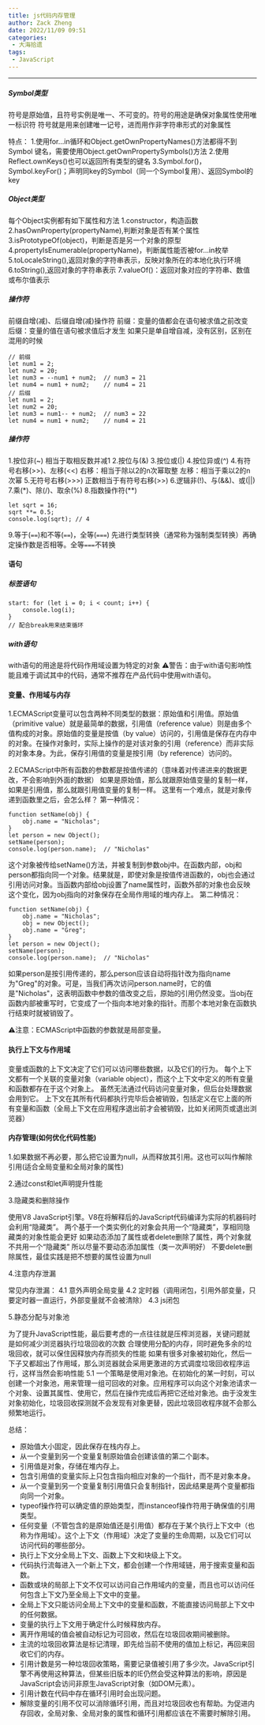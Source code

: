 ```yaml
---
title: js代码内存管理
author: Zack Zheng
date: 2022/11/09 09:51
categories:
 - 大海拾遗
tags:
 - JavaScript
---
```


------
##### Symbol类型
符号是原始值，且符号实例是唯一、不可变的。符号的用途是确保对象属性使用唯一标识符
符号就是用来创建唯一记号，进而用作非字符串形式的对象属性

特点：
1.使用for...in循环和Object.getOwnPropertyNames()方法都得不到 Symbol 键名，需要使用Object.getOwnPropertySymbols()方法
2.使用Reflect.ownKeys()也可以返回所有类型的键名
3.Symbol.for()，Symbol.keyFor()；声明同key的Symbol（同一个Symbol复用）、返回Symbol的key
##### Object类型
每个Object实例都有如下属性和方法
1.constructor，构造函数
2.hasOwnProperty(propertyName),判断对象是否有某个属性
3.isPrototypeOf(object)，判断是否是另一个对象的原型
4.propertyIsEnumerable(propertyName)，判断属性能否被for...in枚举
5.toLocaleString(),返回对象的字符串表示，反映对象所在的本地化执行环境
6.toString(),返回对象的字符串表示
7.valueOf()：返回对象对应的字符串、数值或布尔值表示

##### 操作符
前缀自增(减)、后缀自增(减)操作符
前缀：变量的值都会在语句被求值之前改变
后缀：变量的值在语句被求值后才发生
如果只是单自增自减，没有区别，区别在混用的时候
```
// 前缀
let num1 = 2; 
let num2 = 20; 
let num3 = --num1 + num2;  // num3 = 21
let num4 = num1 + num2;    // num4 = 21
// 后缀
let num1 = 2; 
let num2 = 20; 
let num3 = num1-- + num2;  // num3 = 22
let num4 = num1 + num2;    // num4 = 21
```
##### 操作符
1.按位非(~)
相当于取相反数并减1
2.按位与(&)
3.按位或(|)
4.按位异或(^)
4.有符号右移(>>)、左移(<<)
右移：相当于除以2的n次幂取整
左移：相当于乘以2的n次幂
5.无符号右移(>>>)
正数相当于有符号右移(>>)
6.逻辑非(!)、与(&&)、或(||)
7.乘(*)、除(/)、取余(%)
8.指数操作符(**)
```
let sqrt = 16; 
sqrt **= 0.5; 
console.log(sqrt); // 4
```
9.等于(`==`)和不等(`==`)，全等(`===`)
先进行类型转换（通常称为强制类型转换）再确定操作数是否相等。全等`===`不转换
#### 语句
##### 标签语句
```
start: for (let i = 0; i < count; i++) {   
    console.log(i);  
}
// 配合break用来结束循环
```
##### with语句
with语句的用途是将代码作用域设置为特定的对象
⚠️警告：由于with语句影响性能且难于调试其中的代码，通常不推荐在产品代码中使用with语句。
#### 变量、作用域与内存
1.ECMAScript变量可以包含两种不同类型的数据：原始值和引用值。原始值（primitive  value）就是最简单的数据，引用值（reference value）则是由多个值构成的对象。原始值的变量是按值（by value）访问的，引用值是保存在内存中的对象。在操作对象时，实际上操作的是对该对象的引用（reference）而非实际的对象本身。为此，保存引用值的变量是按引用（by reference）访问的。

2.ECMAScript中所有函数的参数都是按值传递的（意味着对传递进来的数据更改，不会影响到外面的数据）
如果是原始值，那么就跟原始值变量的复制一样，如果是引用值，那么就跟引用值变量的复制一样。
这里有一个难点，就是对象传递到函数里之后，会怎么样？
第一种情况：
```
function setName(obj) {   
    obj.name = "Nicholas";  
} 
let person = new Object(); 
setName(person); 
console.log(person.name);  // "Nicholas" 
```
这个对象被传给setName()方法，并被复制到参数obj中。在函数内部，obj和person都指向同一个对象。结果就是，即使对象是按值传进函数的，obj也会通过引用访问对象。当函数内部给obj设置了name属性时，函数外部的对象也会反映这个变化，因为obj指向的对象保存在全局作用域的堆内存上。
第二种情况：
```
function setName(obj) {   
    obj.name = "Nicholas";  
    obj = new Object(); 
    obj.name = "Greg"; 
} 
let person = new Object(); 
setName(person); 
console.log(person.name);  // "Nicholas"
```
如果person是按引用传递的，那么person应该自动将指针改为指向name为"Greg"的对象。可是，当我们再次访问person.name时，它的值是"Nicholas"，这表明函数中参数的值改变之后，原始的引用仍然没变。当obj在函数内部被重写时，它变成了一个指向本地对象的指针。而那个本地对象在函数执行结束时就被销毁了。

⚠️注意：ECMAScript中函数的参数就是局部变量。
#### 执行上下文与作用域
变量或函数的上下文决定了它们可以访问哪些数据，以及它们的行为。
每个上下文都有一个关联的变量对象（variable  object），而这个上下文中定义的所有变量和函数都存在于这个对象上。
虽然无法通过代码访问变量对象，但后台处理数据会用到它。
上下文在其所有代码都执行完毕后会被销毁，包括定义在它上面的所有变量和函数（全局上下文在应用程序退出前才会被销毁，比如关闭网页或退出浏览器）

#### 内存管理(如何优化代码性能)
1.如果数据不再必要，那么把它设置为null，从而释放其引用。这也可以叫作解除引用(适合全局变量和全局对象的属性)

2.通过const和let声明提升性能

3.隐藏类和删除操作

使用V8 JavaScript引擎。V8在将解释后的JavaScript代码编译为实际的机器码时会利用“隐藏类”。
两个基于一个类实例化的对象会共用一个“隐藏类”，享相同隐藏类的对象性能会更好
如果动态添加了属性或者delete删除了属性，两个对象就不共用一个“隐藏类”
所以尽量不要动态添加属性（类一次声明好）
不要delete删除属性，最佳实践是把不想要的属性设置为null

4.注意内存泄漏

常见内存泄漏：
4.1 意外声明全局变量
4.2 定时器（调用闭包，引用外部变量，只要定时器一直运行，外部变量就不会被清除）
4.3 js闭包

5.静态分配与对象池

为了提升JavaScript性能，最后要考虑的一点往往就是压榨浏览器，关键问题就是如何减少浏览器执行垃圾回收的次数
合理使用分配的内存，同时避免多余的垃圾回收，就可以保住因释放内存而损失的性能
如果有很多对象被初始化，然后一下子又都超出了作用域，那么浏览器就会采用更激进的方式调度垃圾回收程序运行，这样当然会影响性能
5.1 
一个策略是使用对象池。在初始化的某一时刻，可以创建一个对象池，用来管理一组可回收的对象。应用程序可以向这个对象池请求一个对象、设置其属性、使用它，然后在操作完成后再把它还给对象池。由于没发生对象初始化，垃圾回收探测就不会发现有对象更替，因此垃圾回收程序就不会那么频繁地运行。

总结：
+ 原始值大小固定，因此保存在栈内存上。
+ 从一个变量到另一个变量复制原始值会创建该值的第二个副本。
+ 引用值是对象，存储在堆内存上。
+ 包含引用值的变量实际上只包含指向相应对象的一个指针，而不是对象本身。
+ 从一个变量到另一个变量复制引用值只会复制指针，因此结果是两个变量都指向同一个对象。
+ typeof操作符可以确定值的原始类型，而instanceof操作符用于确保值的引用类型。
+ 任何变量（不管包含的是原始值还是引用值）都存在于某个执行上下文中（也称为作用域）。这个上下文（作用域）决定了变量的生命周期，以及它们可以访问代码的哪些部分。
+ 执行上下文分全局上下文、函数上下文和块级上下文。
+ 代码执行流每进入一个新上下文，都会创建一个作用域链，用于搜索变量和函数。
+ 函数或块的局部上下文不仅可以访问自己作用域内的变量，而且也可以访问任何包含上下文乃至全局上下文中的变量。
+ 全局上下文只能访问全局上下文中的变量和函数，不能直接访问局部上下文中的任何数据。
+ 变量的执行上下文用于确定什么时候释放内存。
+ 离开作用域的值会被自动标记为可回收，然后在垃圾回收期间被删除。
+ 主流的垃圾回收算法是标记清理，即先给当前不使用的值加上标记，再回来回收它们的内存。
+ 引用计数是另一种垃圾回收策略，需要记录值被引用了多少次。JavaScript引擎不再使用这种算法，但某些旧版本的IE仍然会受这种算法的影响，原因是JavaScript会访问非原生JavaScript对象（如DOM元素）。
+ 引用计数在代码中存在循环引用时会出现问题。
+ 解除变量的引用不仅可以消除循环引用，而且对垃圾回收也有帮助。为促进内存回收，全局对象、全局对象的属性和循环引用都应该在不需要时解除引用。
